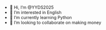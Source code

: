 - 👋 Hi, I’m @YYDS2025
- 👀 I’m interested in English
- 🌱 I’m currently learning Python
- 💞️ I’m looking to collaborate on making money

<!---
YYDS2025/YYDS2025 is a ✨ special ✨ repository because its `README.md` (this file) appears on your GitHub profile.
You can click the Preview link to take a look at your changes.
--->
